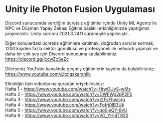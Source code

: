 # Unity ile Photon Fusion Uygulaması  
Discord sunucumda verdiğim ücretsiz eğitimler içinde Unity ML Agents ile NPC ve Düşman Yapay Zekası Eğitimi başlıklı etkinliğimizde yaptığımız projemizdir. Unity sürümü 2021.3.24f1 sürümüyle yapılmıştır.

Diğer konulardaki ücretsiz eğitimlere katılmak, doğrudan sorular sormak, 1200 kişiden fazla sektör gönüllüsü ve profesyoneli ile network yapmak ve daha bir çok şey için Discord sunucuma katılabilirsiniz: https://discord.gg/jccwZcSeZc

Dilerseniz YouTube kanalında geçmiş eğitimlerin kaydını da bulabilirsiniz: https://www.youtube.com/@tolgakaranlik

Etkinliğin tüm videolarına şuradan erişebilirsiniz:  
Hafta 1 - https://www.youtube.com/watch?v=HtwOUyS-wMs  
Hafta 2 - https://www.youtube.com/watch?v=DWFWg2pP2F0  
Hafta 3 - https://www.youtube.com/watch?v=t2FsFhwlcrg  
Hafta 4 - https://www.youtube.com/watch?v=Fofrj0lB3Uk  
Hafta 5 - https://www.youtube.com/watch?v=qo0jeQY-8vU  
Hafta 6 - https://www.youtube.com/watch?v=VO_YHl4T920
